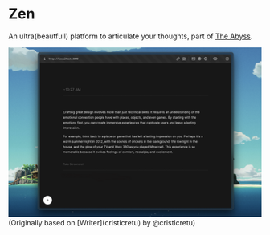 # Zen

An ultra(beautfull) platform to articulate your thoughts, part of [The Abyss](https://theabyss.ink). 

<img width="1174" alt="image" src="sidenote.png">
(Originally based on [Writer](cristicretu) by @cristicretu)